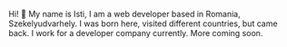 Hi! 👋 My name is Isti, I am a web developer based in Romania, Szekelyudvarhely. I was born here, visited different countries, but came back. I work for a developer company currently. More coming soon.
